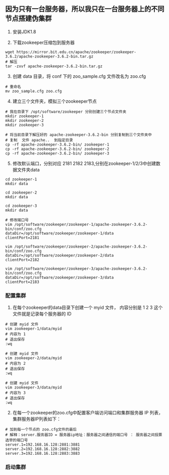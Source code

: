 ## 因为只有一台服务器，所以我只在一台服务器上的不同节点搭建伪集群

1. 安装JDK1.8

2. 下载zookeeper压缩包到服务器

```shell script
wget https://mirror.bit.edu.cn/apache/zookeeper/zookeeper-3.6.2/apache-zookeeper-3.6.2-bin.tar.gz
# 解压
tar -zxvf apache-zookeeper-3.6.2-bin.tar.gz
```
3. 创建 data 目录，将 conf 下的 zoo_sample.cfg 文件改名为 zoo.cfg
```shell script
# 重命名
mv zoo_sample.cfg zoo.cfg

```

4. 建立三个文件夹，模拟三个zookeeper节点
```shell script
# 我在目录下 /opt/software/zookeeper 分别创建三个节点文件夹
mkdir zookeeper-1
mkdir zookeeper-2
mkdir zookeeper-3

# 将当前目录下解压好的 apache-zookeeper-3.6.2-bin 分别复制到三个文件夹中
# 复制  文件 apache..  到指定目录
cp -rf apache-zookeeper-3.6.2-bin/ zookeeper-1
cp -rf apache-zookeeper-3.6.2-bin/ zookeeper-2
cp -rf apache-zookeeper-3.6.2-bin/ zookeeper-3
```

5. 修改默认端口，分别对应 2181  2182  2183,分别在zookeeper-1/2/3中创建数据文件夹data

```shell script
cd zookeeper-1
mkdir data

cd zookeeper-2
mkdir data

cd zookeeper-3
mkdir data

# 修改端口号
vim /opt/software/zookeeper/zookeeper-1/apache-zookeeper-3.6.2-bin/conf/zoo.cfg
dataDir=/opt/software/zookeeper/zookeeper-1/data
clientPort=2181

vim /opt/software/zookeeper/zookeeper-2/apache-zookeeper-3.6.2-bin/conf/zoo.cfg
dataDir=/opt/software/zookeeper/zookeeper-2/data
clientPort=2182

vim /opt/software/zookeeper/zookeeper-3/apache-zookeeper-3.6.2-bin/conf/zoo.cfg
dataDir=/opt/software/zookeeper/zookeeper-3/data
clientPort=2183
```

### 配置集群

1. 在每个zookeeper的data目录下创建一个 myid 文件， 内容分别是 1   2   3  这个文件就是记录每个服务器的 ID
```shell script
# 创建 myid 文件
vim zookeeper-1/data/myid
# 内容为 1
# 退出保存
:wq

# 创建 myid 文件
vim zookeeper-2/data/myid
# 内容为 2
# 退出保存
:wq

# 创建 myid 文件
vim zookeeper-3/data/myid
# 内容为 3
# 退出保存
:wq

```
2. 在每一个zookeeper的zoo.cfg中配置客户端访问端口和集群服务器 IP 列表，集群服务器IP列表如下：

```shell script
# 加到每一个节点的 zoo.cfg文件的最后
# 解释：server.服务器ID = 服务器ip地址：服务器之间通信的端口号 ： 服务器之间投票选举的端口号
server.1=192.168.16.128:2881:3881
server.2=192.168.16.128:2882:3882
server.3=192.168.16.128:2883:3883

```

### 启动集群
